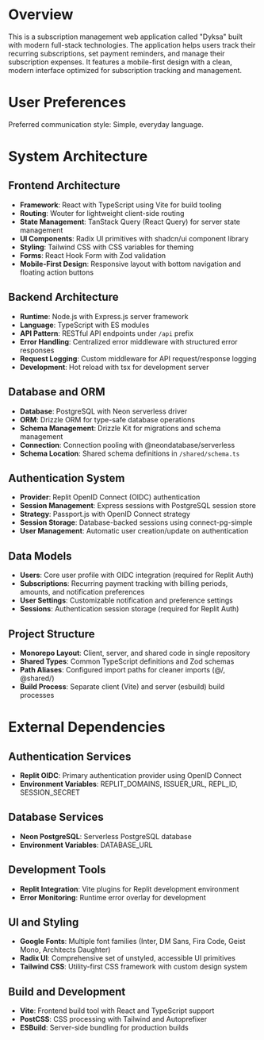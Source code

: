 # Overview

This is a subscription management web application called "Dyksa" built with modern full-stack technologies. The application helps users track their recurring subscriptions, set payment reminders, and manage their subscription expenses. It features a mobile-first design with a clean, modern interface optimized for subscription tracking and management.

# User Preferences

Preferred communication style: Simple, everyday language.

# System Architecture

## Frontend Architecture
- **Framework**: React with TypeScript using Vite for build tooling
- **Routing**: Wouter for lightweight client-side routing
- **State Management**: TanStack Query (React Query) for server state management
- **UI Components**: Radix UI primitives with shadcn/ui component library
- **Styling**: Tailwind CSS with CSS variables for theming
- **Forms**: React Hook Form with Zod validation
- **Mobile-First Design**: Responsive layout with bottom navigation and floating action buttons

## Backend Architecture
- **Runtime**: Node.js with Express.js server framework
- **Language**: TypeScript with ES modules
- **API Pattern**: RESTful API endpoints under `/api` prefix
- **Error Handling**: Centralized error middleware with structured error responses
- **Request Logging**: Custom middleware for API request/response logging
- **Development**: Hot reload with tsx for development server

## Database and ORM
- **Database**: PostgreSQL with Neon serverless driver
- **ORM**: Drizzle ORM for type-safe database operations
- **Schema Management**: Drizzle Kit for migrations and schema management
- **Connection**: Connection pooling with @neondatabase/serverless
- **Schema Location**: Shared schema definitions in `/shared/schema.ts`

## Authentication System
- **Provider**: Replit OpenID Connect (OIDC) authentication
- **Session Management**: Express sessions with PostgreSQL session store
- **Strategy**: Passport.js with OpenID Connect strategy
- **Session Storage**: Database-backed sessions using connect-pg-simple
- **User Management**: Automatic user creation/update on authentication

## Data Models
- **Users**: Core user profile with OIDC integration (required for Replit Auth)
- **Subscriptions**: Recurring payment tracking with billing periods, amounts, and notification preferences
- **User Settings**: Customizable notification and preference settings
- **Sessions**: Authentication session storage (required for Replit Auth)

## Project Structure
- **Monorepo Layout**: Client, server, and shared code in single repository
- **Shared Types**: Common TypeScript definitions and Zod schemas
- **Path Aliases**: Configured import paths for cleaner imports (@/, @shared/)
- **Build Process**: Separate client (Vite) and server (esbuild) build processes

# External Dependencies

## Authentication Services
- **Replit OIDC**: Primary authentication provider using OpenID Connect
- **Environment Variables**: REPLIT_DOMAINS, ISSUER_URL, REPL_ID, SESSION_SECRET

## Database Services
- **Neon PostgreSQL**: Serverless PostgreSQL database
- **Environment Variables**: DATABASE_URL

## Development Tools
- **Replit Integration**: Vite plugins for Replit development environment
- **Error Monitoring**: Runtime error overlay for development

## UI and Styling
- **Google Fonts**: Multiple font families (Inter, DM Sans, Fira Code, Geist Mono, Architects Daughter)
- **Radix UI**: Comprehensive set of unstyled, accessible UI primitives
- **Tailwind CSS**: Utility-first CSS framework with custom design system

## Build and Development
- **Vite**: Frontend build tool with React and TypeScript support
- **PostCSS**: CSS processing with Tailwind and Autoprefixer
- **ESBuild**: Server-side bundling for production builds